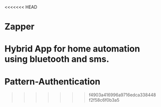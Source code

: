 <<<<<<< HEAD
# Zapper
Hybrid App for home automation using bluetooth and sms.
=======
# Pattern-Authentication
>>>>>>> f4903a416996a9716edca338448f2f58c6f0b3a5
